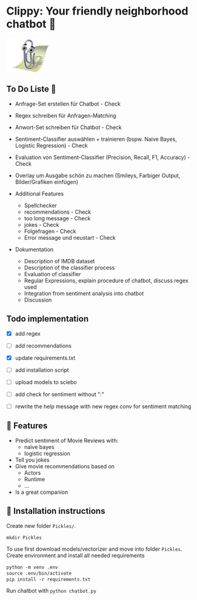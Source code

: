 # Clippy: Your friendly neighborhood chatbot 📎

![clippy-idle](animations/originals/idle.gif)  
## To Do Liste 📑
* Anfrage-Set erstellen für Chatbot - Check
* Regex schreiben für Anfragen-Matching
* Anwort-Set schreiben für Chatbot - Check
* Sentiment-Classifier auswählen + trainieren (bspw. Naive Bayes, Logistic Regression) - Check
* Evaluation von Sentiment-Classifier (Precision, Recall, F1, Accuracy) - Check
* Overlay um Ausgabe schön zu machen (Smileys, Farbiger Output, Bilder/Grafiken einfügen)
* Additional Features
  * Spellchecker
  * recommendations - Check
  * too long message - Check
  * jokes - Check
  * Folgefragen - Check
  * Error message und neustart  - Check

* Dokumentation
  * Description of IMDB dataset
  * Description of the classifier process
  * Evaluation of classifier
  * Regular Expressions, explain procedure of chatbot, discuss regex used
  * Integration from sentiment analysis into chatbot
  * Discussion

## Todo implementation
- [x] add regex
- [ ] add recommendations
- [x] update requirements.txt
- [ ] add installation script
- [ ] upload models to sciebo
- [ ] add check for sentiment without ":"
- [ ] rewrite the help message with new regex conv for sentiment matching


## 🚀 Features
- Predict sentiment of Movie Reviews with:
  - naive bayes
  - logistic regression
- Tell you jokes
- Give movie recommendations based on
  - Actors
  - Runtime
  - ...
- Is a great companion


## 🔌 Installation instructions 

Create new folder `Pickles/`.
```
mkdir Pickles
```
To use first download models/vectorizer and move into folder `Pickles`.  
Create environment and install all needed requirements  
```
python -m venv .env
source .env/bin/activate
pip install -r requirements.txt
```

Run chatbot with `python chatbot.py`